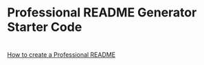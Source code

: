 # Professional README Generator Starter Code
 # 
[How to create a Professional README](https://coding-boot-camp.github.io/full-stack/github/professional-readme-guide)
